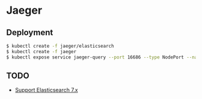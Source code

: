 # Jaeger

## Deployment

```bash
$ kubectl create -f jaeger/elasticsearch
$ kubectl create -f jaeger
$ kubectl expose service jaeger-query --port 16686 --type NodePort --name jaeger-query-node-port
```

## TODO

- [Support Elasticsearch 7.x](https://github.com/jaegertracing/jaeger/issues/1474)
